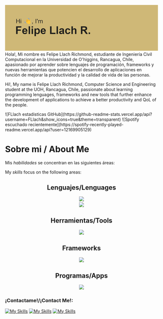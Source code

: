 <img src="/header.png">
Hola!, Mi nombre es Felipe Llach Richmond, estudiante de Ingeniería Civil Computacional en la Universidad de O'higgins, Rancagua, Chile, apasionado por aprender sobre lenguajes de programación, frameworks y nuevas herramientas que potencien el desarrollo de aplicaciones en función de mejorar la productividad y la calidad de vida de las personas.
 
Hi!, My name is Felipe Llach Richmond, Computer Science and Engineering student at the UOH, Rancagua, Chile, passionate about learning programming lenguages, frameworks and new tools that further enhance the development of applications to achieve a better productivity and QoL of the people.
<section>
![FLlach estadisticas GitHub](https://github-readme-stats.vercel.app/api?username=FLlach&show_icons=true&theme=transparent)   
![Spotify escuchado recientemente](https://spotify-recently-played-readme.vercel.app/api?user=12169905129)
</section>

# Sobre mi / About Me

<p>Mis <em>habilidades</em> se concentran en las siguientes áreas:</p>
<p> My <em>skills</em> focus on the following areas:</p>

<section align="center">
<h2> Lenguajes/Lenguages </h2>
<a href="https://skillicons.dev">
<img src="https://skillicons.dev/icons?i=js,ts,css,sass,java">
</a>
</section>
<section align="center">
<a href="https://skillicons.dev">
<img src="https://skillicons.dev/icons?i=html,c,cs,py">
</a>
</section>


<section align="center">
<h2> Herramientas/Tools </h2>
<a href="https://skillicons.dev">
<img src="https://skillicons.dev/icons?i=notion,git,gulp,latex">
</a>
</section>

<section align="center">
<h2> Frameworks </h2>
<a href="https://skillicons.dev">
<img src="https://skillicons.dev/icons?i=nodejs,npm">
</a>
</section>

<section align="center">
<h2> Programas/Apps </h2>
<a href="https://skillicons.dev">
<img src="https://skillicons.dev/icons?i=vscode,blender,figma,ai,ps,matlab,anaconda,eclipse&perline=4">
</a>
</section>

### ¡Contactame!/¡Contact Me!:
<a href=#> [![My Skills](https://skillicons.dev/icons?i=gmail)](mailto:f.ll.richmond@gmail.com)</a>
<a href=#>[![My Skills](https://skillicons.dev/icons?i=linkedin)](www.linkedin.com/in/felipe-llach)
<a href=#>[![My Skills](https://skillicons.dev/icons?i=github)](https://github.com/FLlach)</a>